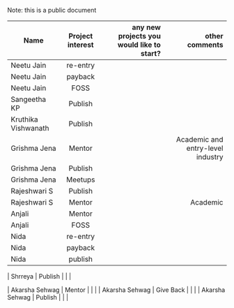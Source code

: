 
Note: this is a public document

| Name          | Project  interest   |  any new projects you would like to start? | other comments  |
| ------------- |:-------------:| -----:|-----:|
| Neetu Jain       | re-entry  |  | |
| Neetu Jain       | payback  |  | |
| Neetu Jain       | FOSS  |  | |
| Sangeetha KP     | Publish |  | 
| Kruthika Vishwanath     | Publish |  | 
| Grishma Jena     | Mentor  |  | Academic and entry-level industry
| Grishma Jena     | Publish |  |
| Grishma Jena     | Meetups | |
| Rajeshwari S     | Publish |    |
| Rajeshwari S     | Mentor  |    | Academic
| Anjali          | Mentor  |       | |
| Anjali    | FOSS  |    | |
| Nida       | re-entry  |  | |
| Nida       | payback  |  | |
| Nida       | publish  |  | |

| Shrreya       | Publish  |  | |

| Akarsha Sehwag | Mentor |  | |
| Akarsha Sehwag | Give Back |  | |
| Akarsha Sehwag | Publish |  | |

